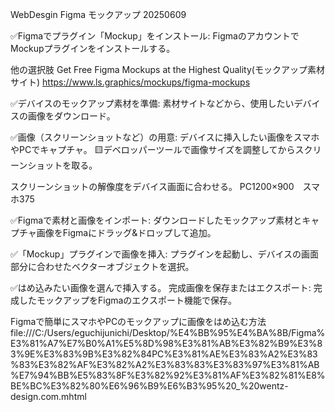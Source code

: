 WebDesgin Figma モックアップ 20250609

✅Figmaでプラグイン「Mockup」をインストール:
FigmaのアカウントでMockupプラグインをインストールする。

他の選択肢
Get Free Figma Mockups at the Highest Quality(モックアップ素材サイト)
https://www.ls.graphics/mockups/figma-mockups


✅デバイスのモックアップ素材を準備:
素材サイトなどから、使用したいデバイスの画像をダウンロード。

✅画像（スクリーンショットなど）の用意:
デバイスに挿入したい画像をスマホやPCでキャプチャ。
🟨デベロッパーツールで画像サイズを調整してからスクリーンショットを取る。

スクリーンショットの解像度をデバイス画面に合わせる。
PC1200×900　スマホ375

✅Figmaで素材と画像をインポート:
ダウンロードしたモックアップ素材とキャプチャ画像をFigmaにドラッグ&ドロップして追加。

✅「Mockup」プラグインで画像を挿入:
プラグインを起動し、デバイスの画面部分に合わせたベクターオブジェクトを選択。

✅はめ込みたい画像を選んで挿入する。
完成画像を保存またはエクスポート:
完成したモックアップをFigmaのエクスポート機能で保存。






















Figmaで簡単にスマホやPCのモックアップに画像をはめ込む方法
file:///C:/Users/eguchijunichi/Desktop/%E4%BB%95%E4%BA%8B/Figma%E3%81%A7%E7%B0%A1%E5%8D%98%E3%81%AB%E3%82%B9%E3%83%9E%E3%83%9B%E3%82%84PC%E3%81%AE%E3%83%A2%E3%83%83%E3%82%AF%E3%82%A2%E3%83%83%E3%83%97%E3%81%AB%E7%94%BB%E5%83%8F%E3%82%92%E3%81%AF%E3%82%81%E8%BE%BC%E3%82%80%E6%96%B9%E6%B3%95%20_%20wentz-design.com.mhtml